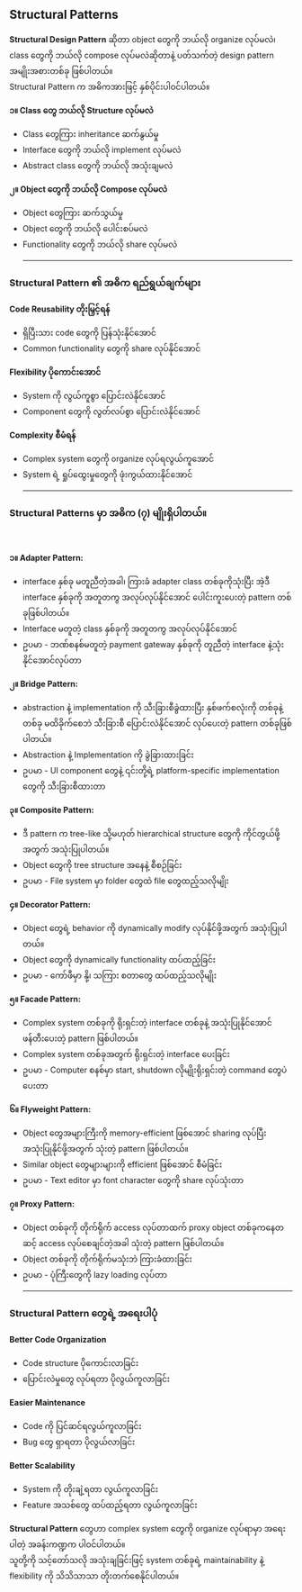 ## Structural Patterns

<div style="font-size:14px;line-height: 2;">

**Structural Design Pattern** ဆိုတာ object တွေကို ဘယ်လို organize လုပ်မလဲ၊ class တွေကို ဘယ်လို compose လုပ်မလဲဆိုတာနဲ့ ပတ်သက်တဲ့ design pattern အမျိုးအစားတစ်ခု ဖြစ်ပါတယ်။ <br>
Structural Pattern က အဓိကအားဖြင့် နှစ်ပိုင်းပါဝင်ပါတယ်။

**၁။ Class တွေ ဘယ်လို Structure လုပ်မလဲ**

- Class တွေကြား inheritance ဆက်နွယ်မှု
- Interface တွေကို ဘယ်လို implement လုပ်မလဲ
- Abstract class တွေကို ဘယ်လို အသုံးချမလဲ

**၂။ Object တွေကို ဘယ်လို Compose လုပ်မလဲ**

- Object တွေကြား ဆက်သွယ်မှု
- Object တွေကို ဘယ်လို ပေါင်းစပ်မလဲ
- Functionality တွေကို ဘယ်လို share လုပ်မလဲ <hr>

### Structural Pattern ၏ အဓိက ရည်ရွယ်ချက်များ

**Code Reusability တိုးမြှင့်ရန်**

- ရှိပြီးသား code တွေကို ပြန်သုံးနိုင်အောင်
- Common functionality တွေကို share လုပ်နိုင်အောင်


**Flexibility ပိုကောင်းအောင်**

- System ကို လွယ်ကူစွာ ပြောင်းလဲနိုင်အောင်
- Component တွေကို လွတ်လပ်စွာ ပြောင်းလဲနိုင်အောင်


**Complexity စီမံရန်**

- Complex system တွေကို organize လုပ်ရလွယ်ကူအောင်
- System ရဲ့ ရှုပ်ထွေးမှုတွေကို ဖုံးကွယ်ထားနိုင်အောင် <hr>

### Structural Patterns မှာ အဓိက (၇) မျိုးရှိပါတယ်။ <br><br>

**၁။ Adapter Pattern:**
- interface နှစ်ခု မတူညီတဲ့အခါ၊ ကြားခံ adapter class တစ်ခုကိုသုံးပြီး အဲ့ဒီ interface နှစ်ခုကို အတူတကွ အလုပ်လုပ်နိုင်အောင် ပေါင်းကူးပေးတဲ့ pattern တစ်ခုဖြစ်ပါတယ်။
- Interface မတူတဲ့ class နှစ်ခုကို အတူတကွ အလုပ်လုပ်နိုင်အောင်
- ဥပမာ - ဘဏ်စနစ်မတူတဲ့ payment gateway နှစ်ခုကို တူညီတဲ့ interface နဲ့သုံးနိုင်အောင်လုပ်တာ 

**၂။ Bridge Pattern:**
- abstraction နဲ့ implementation ကို သီးခြားစီခွဲထားပြီး နှစ်ဖက်စလုံးကို တစ်ခုနဲ့တစ်ခု မထိခိုက်စေဘဲ သီးခြားစီ ပြောင်းလဲနိုင်အောင် လုပ်ပေးတဲ့ pattern တစ်ခုဖြစ်ပါတယ်။
- Abstraction နဲ့ Implementation ကို ခွဲခြားထားခြင်း
- ဥပမာ - UI component တွေနဲ့ ၎င်းတို့ရဲ့ platform-specific implementation တွေကို သီးခြားစီထားတာ

**၃။ Composite Pattern:**
- ဒီ pattern က tree-like သို့မဟုတ် hierarchical structure တွေကို ကိုင်တွယ်ဖို့အတွက် အသုံးပြုပါတယ်။
- Object တွေကို tree structure အနေနဲ့ စီစဉ်ခြင်း
- ဥပမာ - File system မှာ folder တွေထဲ file တွေထည့်သလိုမျိုး

**၄။ Decorator Pattern:**  
- Object တွေရဲ့ behavior ကို dynamically modify လုပ်နိုင်ဖို့အတွက် အသုံးပြုပါတယ်။
- Object တွေကို dynamically functionality ထပ်ထည့်ခြင်း
- ဥပမာ - ကော်ဖီမှာ နို့၊ သကြား စတာတွေ ထပ်ထည့်သလိုမျိုး

**၅။ Facade Pattern:**  
- Complex system တစ်ခုကို ရိုးရှင်းတဲ့ interface တစ်ခုနဲ့ အသုံးပြုနိုင်အောင် ဖန်တီးပေးတဲ့ pattern ဖြစ်ပါတယ်။
- Complex system တစ်ခုအတွက် ရိုးရှင်းတဲ့ interface ပေးခြင်း
- ဥပမာ - Computer စနစ်မှာ start, shutdown လိုမျိုးရိုးရှင်းတဲ့ command တွေပဲပေးတာ

**၆။ Flyweight Pattern:**  
- Object တွေအများကြီးကို memory-efficient ဖြစ်အောင် sharing လုပ်ပြီး အသုံးပြုနိုင်ဖို့အတွက် သုံးတဲ့ pattern ဖြစ်ပါတယ်။
- Similar object တွေများများကို efficient ဖြစ်အောင် စီမံခြင်း
- ဥပမာ - Text editor မှာ font character တွေကို share လုပ်သုံးတာ

**၇။ Proxy Pattern:**  
- Object တစ်ခုကို တိုက်ရိုက် access လုပ်တာထက် proxy object တစ်ခုကနေတဆင့် access လုပ်စေချင်တဲ့အခါ သုံးတဲ့ pattern ဖြစ်ပါတယ်။
- Object တစ်ခုကို တိုက်ရိုက်မသုံးဘဲ ကြားခံထားခြင်း
- ဥပမာ - ပုံကြီးတွေကို lazy loading လုပ်တာ <hr>

### Structural Pattern တွေရဲ့ အရေးပါပုံ

**Better Code Organization**

- Code structure ပိုကောင်းလာခြင်း
- ပြောင်းလဲမှုတွေ လုပ်ရတာ ပိုလွယ်ကူလာခြင်း

**Easier Maintenance**

- Code ကို ပြင်ဆင်ရလွယ်ကူလာခြင်း
- Bug တွေ ရှာရတာ ပိုလွယ်လာခြင်း

**Better Scalability**

- System ကို တိုးချဲ့ရတာ လွယ်ကူလာခြင်း
- Feature အသစ်တွေ ထပ်ထည့်ရတာ လွယ်ကူလာခြင်း

**Structural Pattern** တွေဟာ complex system တွေကို organize လုပ်ရာမှာ အရေးပါတဲ့ အခန်းကဏ္ဍက ပါဝင်ပါတယ်။ <br>
သူတို့ကို သင့်တော်သလို အသုံးချခြင်းဖြင့် system တစ်ခုရဲ့ maintainability နဲ့ flexibility ကို သိသိသာသာ တိုးတက်စေနိုင်ပါတယ်။
</div>